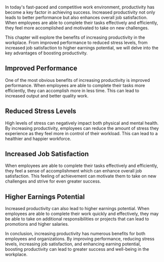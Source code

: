 
In today's fast-paced and competitive work environment, productivity has become a key factor in achieving success. Increased productivity not only leads to better performance but also enhances overall job satisfaction. When employees are able to complete their tasks effectively and efficiently, they feel more accomplished and motivated to take on new challenges.

This chapter will explore the benefits of increasing productivity in the workplace. From improved performance to reduced stress levels, from increased job satisfaction to higher earnings potential, we will delve into the key advantages of boosting productivity.

Improved Performance
--------------------

One of the most obvious benefits of increasing productivity is improved performance. When employees are able to complete their tasks more efficiently, they can accomplish more in less time. This can lead to increased output and better quality work.

Reduced Stress Levels
---------------------

High levels of stress can negatively impact both physical and mental health. By increasing productivity, employees can reduce the amount of stress they experience as they feel more in control of their workload. This can lead to a healthier and happier workforce.

Increased Job Satisfaction
--------------------------

When employees are able to complete their tasks effectively and efficiently, they feel a sense of accomplishment which can enhance overall job satisfaction. This feeling of achievement can motivate them to take on new challenges and strive for even greater success.

Higher Earnings Potential
-------------------------

Increased productivity can also lead to higher earnings potential. When employees are able to complete their work quickly and effectively, they may be able to take on additional responsibilities or projects that can lead to promotions and higher salaries.

In conclusion, increasing productivity has numerous benefits for both employees and organizations. By improving performance, reducing stress levels, increasing job satisfaction, and enhancing earning potential, boosting productivity can lead to greater success and well-being in the workplace.
